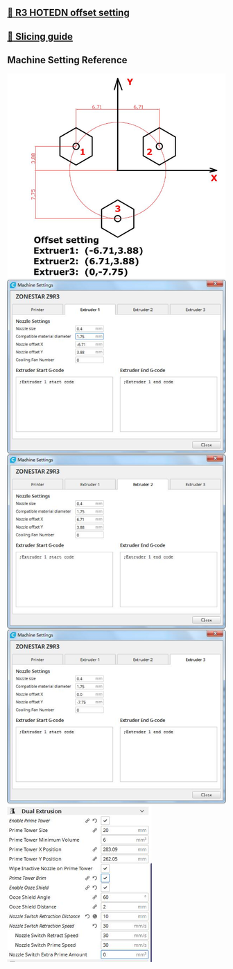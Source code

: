 ## [:blue_book: R3 HOTEDN offset setting](./R3SetOffset.pdf)
## [:blue_book: Slicing guide](./R3SlicingGuide.pdf)

## Machine Setting Reference
![](0.jpg)    
![](1.jpg)   
![](2.jpg)   
![](3.jpg)    
![](4.jpg)    


